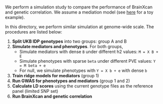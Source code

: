 We perform a simulation study to compare the performance of BrainXcan and genetic correlation.
We assume a mediation model (see [here](https://github.com/liangyy/ukb_idp_genetic_arch/blob/master/rmd/simulation_study.Rmd) for a toy example).

In this directory, we perform similar simulation at genome-wide scale.
The procedures are listed below:

1. **Split UKB IDP genotypes** into two groups: group A and B
2. **Simulate mediators and phenotypes**. For both groups,
    - Simulate mediators with dense `B` under different h2 values: `M = X B + E`
    - Simulate phenotypes with sparse `beta` under different PVE values: `Y = M beta + e`
    - For null, we simulate phenotypes with `Y = X b + e` with dense `b`
3. **Train ridge models for mediators** (group 1)
4. **Run GWAS for phenotypes and mediators** (group 1 and 2)
5. **Calculate LD scores** using the current genotype files as the reference panel (limited SNP set)
6. **Run BrainXcan and genetic correlation**
